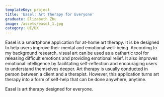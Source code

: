 ```yaml
---
templateKey: project
title: 'Easel: Art Therapy for Everyone'
graduate: Elizabeth Zhu
image: /assets/easel_1.jpg
category: UI/UX
---
```

Easel is a smartphone application for at-home art therapy. It is be designed to help users improve their mental and emotional well-being. According to my background research, visual art can be used as a cathartic tool for releasing difficult emotions  and providing emotional relief. It also improves emotional intelligence by facilitating self-reflection and encouraging users to understand themselves deeper. Art therapy is usually conducted in person between a client and a therapist. However, this application turns art therapy into a form of self-help that can be done anywhere, anytime.

Easel is art therapy designed for everyone.
